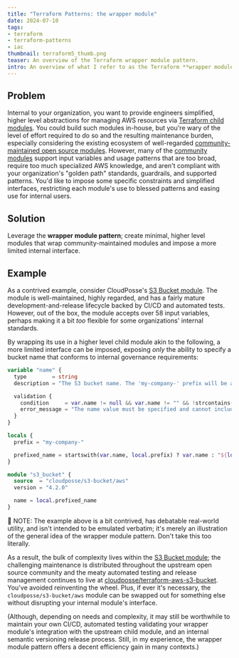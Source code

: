 ```yaml
---
title: "Terraform Patterns: the wrapper module"
date: 2024-07-10
tags:
- terraform
- terraform-patterns
- iac
thumbnail: terraform5_thumb.png
teaser: An overview of the Terraform wrapper module pattern.
intro: An overview of what I refer to as the Terraform **wrapper module pattern**.
---
```


## Problem

Internal to your organization, you want to provide engineers simplified, higher
level abstractions for managing AWS resources via [Terraform child modules](/blog/scalable-terraform-patterns-reuse-and-repeatability/#child-modules-generic-composable-recipes).
You could build such modules in-house, but you're wary of the level of effort
required to do so and the resulting maintenance burden, especially considering the existing ecosystem of
well-regarded [community-maintained open source modules](https://registry.terraform.io/browse/modules).
However, many of the [community modules](https://registry.terraform.io/browse/modules)
support input variables and usage patterns that are too broad, require too much
specialized AWS knowledge, and aren't compliant with your organization's "golden
path" standards, guardrails, and supported patterns. You'd like to impose some
specific constraints and simplified interfaces, restricting each module's use
to blessed patterns and easing use for internal users.

## Solution

Leverage the **wrapper module pattern**; create minimal, higher level modules
that wrap community-maintained modules and impose a more limited internal interface.

## Example

As a contrived example, consider CloudPosse's [S3 Bucket module](https://registry.terraform.io/modules/cloudposse/s3-bucket/aws/latest). The module
is well-maintained, highly regarded, and has a fairly mature development-and-release
lifecycle backed by CI/CD and automated tests. However, out of the box, the module
accepts over 58 input variables, perhaps making it a bit _too_ flexible for some
organizations' internal standards.

By wrapping its use in a higher level child module akin to the following, a
more limited interface can be imposed, exposing _only_ the ability to specify a
bucket name that conforms to internal governance requirements:

```terraform
variable "name" {
  type        = string
  description = "The S3 bucket name. The 'my-company-' prefix will be automatically added if it's not already present."  

  validation {
    condition     = var.name != null && var.name != "" && !strcontains(var.name, "_")
    error_message = "The name value must be specified and cannot include '_' characters"
  }
}

locals {
  prefix = "my-company-"

  prefixed_name = startswith(var.name, local.prefix) ? var.name : "${local.prefix}${var.name}"
}

module "s3_bucket" {
  source  = "cloudposse/s3-bucket/aws"
  version = "4.2.0"

  name = local.prefixed_name
}
```

<div class="note">
  <p>👋 NOTE: The example above is a bit contrived, has debatable real-world utility, and isn't intended to be emulated verbatim; it's merely an illustration of the general idea of the wrapper module pattern. Don't take this too literally.</p>
</div>

As a result, the bulk of complexity lives within the [S3 Bucket
module](https://registry.terraform.io/modules/cloudposse/s3-bucket/aws/latest);
the challenging maintenance is distributed throughout the upstream open source community and
the meaty automated testing and release management continues to live at [cloudposse/terraform-aws-s3-bucket](https://github.com/cloudposse/terraform-aws-s3-bucket).
You've avoided reinventing the wheel. Plus, if ever it's necessary, the `cloudposse/s3-bucket/aws`
module can be swapped out for something else without disrupting your internal
module's interface.

(Although, depending on needs and complexity, it may still be worthwhile to maintain your own CI/CD, automated testing validating your wrapper module's integration with the upstream child module, and an internal semantic versioning release process. Still, in my experience, the wrapper module pattern offers a decent efficiency gain in many contexts.)
